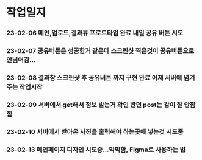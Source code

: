# 작업일지

### 23-02-06 메인,업로드,결과뷰 프로트타입 완료 내일 공유 버튼 시도
### 23-02-07 공유버튼은 성공한거 같은데 스크린샷 찍은것이 공유버튼으로 안넘어감...
### 23-02-08 결과창 스크린샷 후 공유버튼 까지 구현 완료 이제 서버에 넘겨주는 작업시작
### 23-02-09 서버에서 get해서 정보 받는거 확인 반면 post는 감이 잘 안잡힘 
### 23-02-10 서버에서 받아온 사진을 출력해야 하는곳에 넣는것 시도중
### 23-02-13 메인페이지 디자인 시도중...막막함, Figma로 사용하는 법 